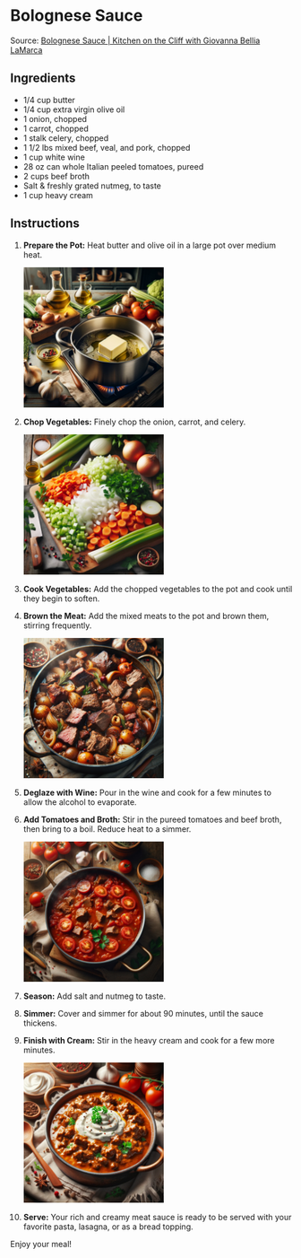 # Bolognese Sauce

Source: [Bolognese Sauce | Kitchen on the Cliff with Giovanna Bellia LaMarca](https://www.youtube.com/watch?v=Ze2YhU8rGjY&t)

## Ingredients

- 1/4 cup butter
- 1/4 cup extra virgin olive oil
- 1 onion, chopped
- 1 carrot, chopped
- 1 stalk celery, chopped
- 1 1/2 lbs mixed beef, veal, and pork, chopped
- 1 cup white wine
- 28 oz can whole Italian peeled tomatoes, pureed
- 2 cups beef broth
- Salt & freshly grated nutmeg, to taste
- 1 cup heavy cream

## Instructions

1. **Prepare the Pot:** Heat butter and olive oil in a large pot over medium heat.

   <!-- ![Pot with Butter and Olive Oil](91695a49-7a63-456e-b9ef-281dba1c59b9.webp) -->

   <img height="auto" width="250vh" alt="Pot with Butter and Olive Oil"  src="91695a49-7a63-456e-b9ef-281dba1c59b9.webp"></img>

2. **Chop Vegetables:** Finely chop the onion, carrot, and celery.

   <!-- ![Chopped Vegetables](5817bae6-103a-4179-a299-355acf2f15f8.webp) -->

   <img height="auto" width="250vh" alt="Chopped Vegetables"  src="5817bae6-103a-4179-a299-355acf2f15f8.webp"></img>

3. **Cook Vegetables:** Add the chopped vegetables to the pot and cook until they begin to soften.

4. **Brown the Meat:** Add the mixed meats to the pot and brown them, stirring frequently.

   <!-- ![Browned Meat](5d9382be-254c-4234-8180-7a91173bd30c.webp) -->

   <img height="auto" width="250vh" alt="Browned Meat"  src="5d9382be-254c-4234-8180-7a91173bd30c.webp"></img>

5. **Deglaze with Wine:** Pour in the wine and cook for a few minutes to allow the alcohol to evaporate.

6. **Add Tomatoes and Broth:** Stir in the pureed tomatoes and beef broth, then bring to a boil. Reduce heat to a simmer.

   <!-- ![Simmering Sauce](1aac360e-7ddf-4a2c-82f9-fc5fec2493c9.webp) -->

   <img height="auto" width="250vh" alt="Simmering Sauce"  src="1aac360e-7ddf-4a2c-82f9-fc5fec2493c9.webp"></img>

7. **Season:** Add salt and nutmeg to taste.

8. **Simmer:** Cover and simmer for about 90 minutes, until the sauce thickens.

9. **Finish with Cream:** Stir in the heavy cream and cook for a few more minutes.

   <!-- ![Finished Sauce](de8c54c6-b9ac-44ce-84af-f7f38723beb6.webp) -->

   <img height="auto" width="250vh" alt="Finished Sauce"  src="de8c54c6-b9ac-44ce-84af-f7f38723beb6.webp"></img>

10. **Serve:** Your rich and creamy meat sauce is ready to be served with your favorite pasta, lasagna, or as a bread topping.

Enjoy your meal!
